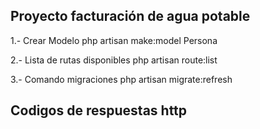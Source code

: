 ## Proyecto facturación de agua potable

1.- Crear Modelo
php artisan make:model Persona

2.- Lista de rutas disponibles
php artisan route:list

3.- Comando migraciones
php artisan migrate:refresh

## Codigos de respuestas http
